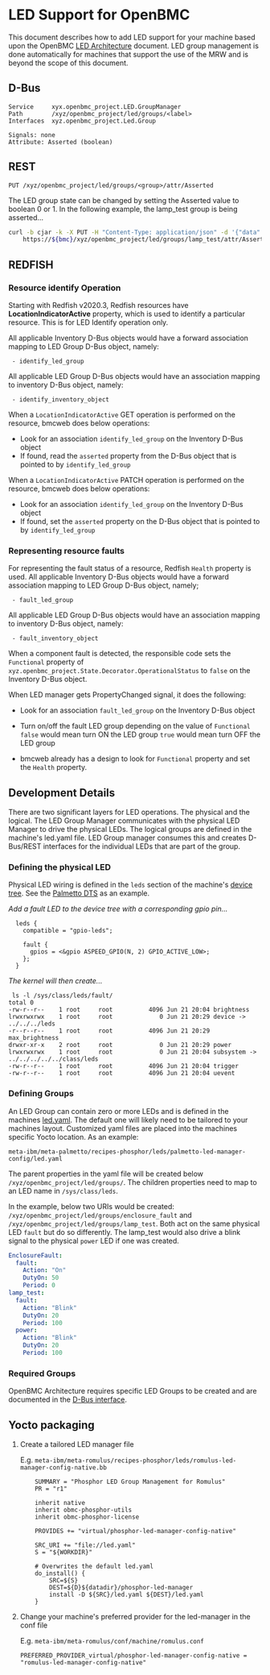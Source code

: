 # LED Support for OpenBMC

This document describes how to add LED support for your machine based upon the
OpenBMC [LED Architecture][led d-bus readme] document. LED group management is
done automatically for machines that support the use of the MRW and is beyond
the scope of this document.

## D-Bus

```text
Service     xyx.openbmc_project.LED.GroupManager
Path        /xyz/openbmc_project/led/groups/<label>
Interfaces  xyz.openbmc_project.Led.Group

Signals: none
Attribute: Asserted (boolean)
```

## REST

```text
PUT /xyz/openbmc_project/led/groups/<group>/attr/Asserted
```

The LED group state can be changed by setting the Asserted value to boolean 0
or 1. In the following example, the lamp_test group is being asserted...

```bash
curl -b cjar -k -X PUT -H "Content-Type: application/json" -d '{"data":  1}' \
    https://${bmc}/xyz/openbmc_project/led/groups/lamp_test/attr/Asserted
```

## REDFISH

### Resource identify Operation

Starting with Redfish v2020.3, Redfish resources have
**LocationIndicatorActive** property, which is used to identify a particular
resource. This is for LED Identify operation only.

All applicable Inventory D-Bus objects would have a forward association mapping
to LED Group D-Bus object, namely:

```text
 - identify_led_group
```

All applicable LED Group D-Bus objects would have an association mapping to
inventory D-Bus object, namely:

```text
 - identify_inventory_object
```

When a `LocationIndicatorActive` GET operation is performed on the resource,
bmcweb does below operations:

- Look for an association `identify_led_group` on the Inventory D-Bus object
- If found, read the `asserted` property from the D-Bus object that is pointed
  to by `identify_led_group`

When a `LocationIndicatorActive` PATCH operation is performed on the resource,
bmcweb does below operations:

- Look for an association `identify_led_group` on the Inventory D-Bus object
- If found, set the `asserted` property on the D-Bus object that is pointed to
  by `identify_led_group`

### Representing resource faults

For representing the fault status of a resource, Redfish `Health` property is
used. All applicable Inventory D-Bus objects would have a forward association
mapping to LED Group D-Bus object, namely;

```text
 - fault_led_group
```

All applicable LED Group D-Bus objects would have an association mapping to
inventory D-Bus object, namely:

```text
 - fault_inventory_object
```

When a component fault is detected, the responsible code sets the `Functional`
property of `xyz.openbmc_project.State.Decorator.OperationalStatus` to `false`
on the Inventory D-Bus object.

When LED manager gets PropertyChanged signal, it does the following:

- Look for an association `fault_led_group` on the Inventory D-Bus object
- Turn on/off the fault LED group depending on the value of `Functional` `false`
  would mean turn ON the LED group `true` would mean turn OFF the LED group

- bmcweb already has a design to look for `Functional` property and set the
  `Health` property.

## Development Details

There are two significant layers for LED operations. The physical and the
logical. The LED Group Manager communicates with the physical LED Manager to
drive the physical LEDs. The logical groups are defined in the machine's
led.yaml file. LED Group manager consumes this and creates D-Bus/REST interfaces
for the individual LEDs that are part of the group.

### Defining the physical LED

Physical LED wiring is defined in the `leds` section of the machine's [device
tree][kernel arm dts]. See the [Palmetto DTS][palmetto dts led] as an example.

_Add a fault LED to the device tree with a corresponding gpio pin..._

```dts
  leds {
    compatible = "gpio-leds";

    fault {
      gpios = <&gpio ASPEED_GPIO(N, 2) GPIO_ACTIVE_LOW>;
    };
  }
```

_The kernel will then create..._

```text
 ls -l /sys/class/leds/fault/
total 0
-rw-r--r--    1 root     root          4096 Jun 21 20:04 brightness
lrwxrwxrwx    1 root     root             0 Jun 21 20:29 device -> ../../../leds
-r--r--r--    1 root     root          4096 Jun 21 20:29 max_brightness
drwxr-xr-x    2 root     root             0 Jun 21 20:29 power
lrwxrwxrwx    1 root     root             0 Jun 21 20:04 subsystem -> ../../../../../class/leds
-rw-r--r--    1 root     root          4096 Jun 21 20:04 trigger
-rw-r--r--    1 root     root          4096 Jun 21 20:04 uevent
```

### Defining Groups

An LED Group can contain zero or more LEDs and is defined in the machines
[led.yaml][led yaml]. The default one will likely need to be tailored to your
machines layout. Customized yaml files are placed into the machines specific
Yocto location. As an example:

```text
meta-ibm/meta-palmetto/recipes-phosphor/leds/palmetto-led-manager-config/led.yaml
```

The parent properties in the yaml file will be created below
`/xyz/openbmc_project/led/groups/`. The children properties need to map to an
LED name in `/sys/class/leds`.

In the example, below two URIs would be created:
`/xyz/openbmc_project/led/groups/enclosure_fault` and
`/xyz/openbmc_project/led/groups/lamp_test`. Both act on the same physical LED
`fault` but do so differently. The lamp_test would also drive a blink signal to
the physical `power` LED if one was created.

```yaml
EnclosureFault:
  fault:
    Action: "On"
    DutyOn: 50
    Period: 0
lamp_test:
  fault:
    Action: "Blink"
    DutyOn: 20
    Period: 100
  power:
    Action: "Blink"
    DutyOn: 20
    Period: 100
```

### Required Groups

OpenBMC Architecture requires specific LED Groups to be created and are
documented in the [D-Bus interface][led d-bus readme].

## Yocto packaging

1. Create a tailored LED manager file

   E.g.
   `meta-ibm/meta-romulus/recipes-phosphor/leds/romulus-led-manager-config-native.bb`

   ```bitbake
       SUMMARY = "Phosphor LED Group Management for Romulus"
       PR = "r1"

       inherit native
       inherit obmc-phosphor-utils
       inherit obmc-phosphor-license

       PROVIDES += "virtual/phosphor-led-manager-config-native"

       SRC_URI += "file://led.yaml"
       S = "${WORKDIR}"

       # Overwrites the default led.yaml
       do_install() {
           SRC=${S}
           DEST=${D}${datadir}/phosphor-led-manager
           install -D ${SRC}/led.yaml ${DEST}/led.yaml
       }
   ```

2. Change your machine's preferred provider for the led-manager in the conf file

   E.g. `meta-ibm/meta-romulus/conf/machine/romulus.conf`

   `PREFERRED_PROVIDER_virtual/phosphor-led-manager-config-native = "romulus-led-manager-config-native"`

[led d-bus readme]:
  https://github.com/openbmc/phosphor-dbus-interfaces/blob/master/yaml/xyz/openbmc_project/Led/README.md
[led yaml]: https://github.com/openbmc/phosphor-led-manager/blob/master/led.yaml
[kernel arm dts]:
  https://github.com/openbmc/linux/tree/dev-4.19/arch/arm/boot/dts
[palmetto dts led]:
  https://github.com/openbmc/linux/blob/dev-4.19/arch/arm/boot/dts/aspeed-bmc-opp-palmetto.dts#L45
